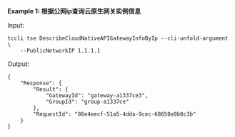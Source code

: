**Example 1: 根据公网ip查询云原生网关实例信息**



Input: 

```
tccli tse DescribeCloudNativeAPIGatewayInfoByIp --cli-unfold-argument  \
    --PublicNetworkIP 1.1.1.1
```

Output: 
```
{
    "Response": {
        "Result": {
            "GatewayId": "gateway-a1337ce3",
            "GroupId": "group-a1337ce"
        },
        "RequestId": "86e4eecf-51a5-4dda-9cec-68650a9b8c3b"
    }
}
```

